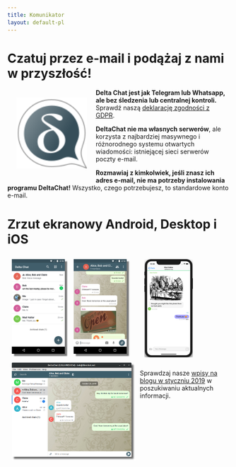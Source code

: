 ```yaml
---
title: Komunikator
layout: default-pl
---
```




<!-- GENERATED FILE -- DO NOT EDIT -->



# Czatuj przez e-mail i podążaj z nami w przyszłość!

<img src="../assets/logos/delta-chat.svg" width="160" style="float: left; margin: 20px;" />

**Delta Chat jest jak Telegram lub Whatsapp, ale bez śledzenia lub centralnej kontroli.**
Sprawdź naszą [deklarację zgodności z GDPR](gdpr).

**DeltaChat nie ma własnych serwerów**, ale korzysta z najbardziej masywnego i różnorodnego systemu 
otwartych wiadomości: istniejącej sieci serwerów poczty e-mail.

**Rozmawiaj z kimkolwiek, jeśli znasz ich adres e-mail, nie ma potrzeby instalowania programu DeltaChat!** 
Wszystko, czego potrzebujesz, to standardowe konto e-mail.


# Zrzut ekranowy Android, Desktop i iOS 

<img src="../assets/blog/2019-01-chatlist.png" width="120" 
style="float: left; margin: 10px;display: block;box-shadow: 5px 5px 2px #777;" /> 
<img src="../assets/blog/2019-01-chat.png" width="120" 
style="float: left; margin: 10px;display: block;box-shadow: 5px 5px 2px #777;" /> 

<img src="../assets/blog/desktop-screenshot.png" width="280" style="float:left; margin: 10px" /> 

<img src="../assets/blog/ios_screenshot_chat_view.png" width="110" style="margin: 10px" /> 

Sprawdzaj nasze [wpisy na blogu w styczniu 2019](../en/2019-01-27-releases) 
w poszukiwaniu aktualnych informacji. 

